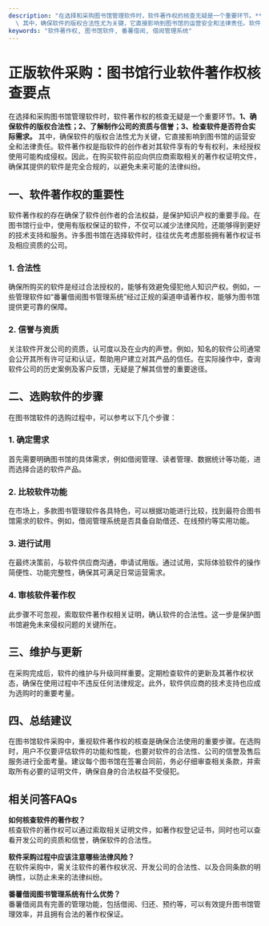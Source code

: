 ```yaml
---
description: "在选择和采购图书馆管理软件时，软件著作权的核查无疑是一个重要环节。**1、确保软件的版权合法性；2、了解制作公司的资质与信誉；3、检查软件是否符合实际需求。**\
  \ 其中，确保软件的版权合法性尤为关键，它直接影响到图书馆的运营安全和法律责任。软件著作权是指软件的创作者对其软件享有的专有权利，未经授权使用可能构成侵权。因此，在购买软件前应向供应商索取相关的著作权证明文件，确保其提供的软件是完全合规的，以避免未来可能的法律纠纷。"
keywords: "软件著作权, 图书馆软件, 番薯借阅, 借阅管理系统"
---
```

# 正版软件采购：图书馆行业软件著作权核查要点

在选择和采购图书馆管理软件时，软件著作权的核查无疑是一个重要环节。**1、确保软件的版权合法性；2、了解制作公司的资质与信誉；3、检查软件是否符合实际需求。** 其中，确保软件的版权合法性尤为关键，它直接影响到图书馆的运营安全和法律责任。软件著作权是指软件的创作者对其软件享有的专有权利，未经授权使用可能构成侵权。因此，在购买软件前应向供应商索取相关的著作权证明文件，确保其提供的软件是完全合规的，以避免未来可能的法律纠纷。

## **一、软件著作权的重要性**

软件著作权的存在确保了软件创作者的合法权益，是保护知识产权的重要手段。在图书馆行业中，使用有版权保证的软件，不仅可以减少法律风险，还能够得到更好的技术支持和服务。许多图书馆在选择软件时，往往优先考虑那些拥有著作权证书及相应资质的公司。

### **1. 合法性**

确保所购买的软件是经过合法授权的，能够有效避免侵犯他人知识产权。例如，一些管理软件如“番薯借阅图书管理系统”经过正规的渠道申请著作权，能够为图书馆提供更可靠的保障。

### **2. 信誉与资质**

关注软件开发公司的资质，认可度以及在业内的声誉。例如，知名的软件公司通常会公开其所有许可证和认证，帮助用户建立对其产品的信任。在实际操作中，查询软件公司的历史案例及客户反馈，无疑是了解其信誉的重要途径。

## **二、选购软件的步骤**

在图书馆软件的选购过程中，可以参考以下几个步骤：

### **1. 确定需求**

首先需要明确图书馆的具体需求，例如借阅管理、读者管理、数据统计等功能，进而选择合适的软件产品。

### **2. 比较软件功能**

在市场上，多款图书管理软件各具特色，可以根据功能进行比较，找到最符合图书馆需求的软件。例如，借阅管理系统是否具备自助借还、在线预约等实用功能。

### **3. 进行试用**

在最终决策前，与软件供应商沟通，申请试用版。通过试用，实际体验软件的操作简便性、功能完整性，确保其可满足日常运营需求。

### **4. 审核软件著作权**

此步骤不可忽视，索取软件著作权相关证明，确认软件的合法性。这一步是保护图书馆避免未来侵权问题的关键所在。

## **三、维护与更新**

在采购完成后，软件的维护与升级同样重要。定期检查软件的更新及其著作权状态，确保在使用过程中不违反任何法律规定。此外，软件供应商的技术支持也应成为选购时的重要考量。

## **四、总结建议**

在图书馆软件采购中，重视软件著作权的核查是确保合法使用的重要步骤。在选购时，用户不仅要评估软件的功能和性能，也要对软件的合法性、公司的信誉及售后服务进行全面考量。建议每个图书馆在签署合同前，务必仔细审查相关条款，并索取所有必要的证明文件，确保自身的合法权益不受侵犯。

## 相关问答FAQs

**如何核查软件的著作权？**  
核查软件的著作权可以通过索取相关证明文件，如著作权登记证书，同时也可以查看开发公司的资质和信誉，确保软件的合法性。

**软件采购过程中应该注意哪些法律风险？**  
在软件采购中，需关注软件的著作权状况、开发公司的合法性、以及合同条款的明确性，以防止未来的法律纠纷。

**番薯借阅图书管理系统有什么优势？**  
番薯借阅具有完善的管理功能，包括借阅、归还、预约等，可以有效提升图书馆管理效率，并且拥有合法的著作权保证。
